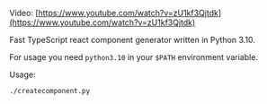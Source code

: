 Video: [https://www.youtube.com/watch?v=zU1kf3Qjtdk](https://www.youtube.com/watch?v=zU1kf3Qjtdk)

Fast TypeScript react component generator written in Python 3.10.

For usage you need `python3.10` in your `$PATH` environment variable.

Usage:

```bash
./createcomponent.py
```

